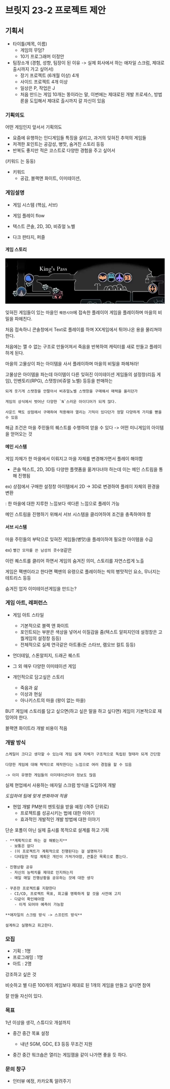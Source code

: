 # 브릿지 23-2 프로젝트 제안

## 기획서

- 타이틀(제목, 이름)
  - 게임의 무덤?
  - 10기 프로그래머 이정안
- 팀장소개 (경험, 성향, 팀장이 된 이유 -> 실제 회사에서 하는 애자일 스크럼, 제대로 출시까지 가고 싶어서)
  - 장기 프로젝트 (6개월 이상) 4개
  - 사이드 프로젝트 4개 이상
  - 일상은 P, 작업은 J
  - 처음 만드는 게임 10개는 똥이라는 말, 이번에는 제대로된 개발 프로세스, 방법론을 도입해서 제대로 출시까지 갈 자신이 있음

### 기획의도

어떤 게임인지 앞서서 기획의도

- 요즘에 유행하는 인디게임들 특징을 살리고, 과거의 잊혀진 추억의 게임들
- 저격한 포인트는 공감성, 병맛, 숨겨진 스토리 등등
- 반복도 좋지만 적은 코스트로 다양한 경험을 주고 싶어서
  
(키워드 는 둥둥)

- 키워드
  - 공감, 블랙앤 화이트, 이미테이션, 

### 게임설명

- 게임 시스템 (핵심, 서브)
- 게임 플레이 flow

- 텍스트 콘솔, 2D, 3D, 비쥬얼 노벨
- 다크 판타지, 퍼즐

#### 게임 스토리

![Alt text](image.png)

잊혀진 게임들이 있는 마을인 `퀘렌시아`에 접속한 플레이어 게임을 플레이하며 마을의 비밀을 파헤친다.

처음 접속하니 콘솔창에서 Text로 플레이를 하며 XX게임에서 튀어나온 용을 물리쳐야 한다.

처음에는 깰 수 없는 구조로 만들어져서 죽음을 반복하여 캐릭터를 새로 만들고 플레이하게 된다.

마을의 고물상이 파는 아이템을 사서 플레이하며 마을의 비밀을 파헤쳐라!

고물상은 아이템을 파는데 아이템이 다른 잊혀진 이미테이션 게임들의 설정창(리듬 게임), 인벤토리(RPG), 스탯창(비쥬얼 노벨) 등등을 판매하는 

```대본
되게 웃기게 스탯창을 안팔아서 비쥬얼노벨 스탯창을 구매해서 매력을 올리던가

게임의 상식에서 벗어난 다양한 `N`스러운 아이디어가 되게 많다.

사운드 팩도 상점에서 구매하여 적용해야 열리는 기믹이 있다던가 정말 다양하게 가지를 뻗을 수 있음
```

해금 조건은 마을 주민들의 퀘스트를 수행하여 얻을 수 있다 -> 어떤 미니게임의 아이템을 얻어오는 것

#### 메인 시스템

게임 자체가 한 마을에서 이뤄지고 마을 자체를 변경해가면서 플레이 해야함

- 콘솔 텍스트, 2D, 3D등 다양한 플랫폼을 옮겨다녀야 하는데 이는 메인 스트림을 통해 진행됨

ex) 상점에서 구매한 설정창 아이템에서 2D -> 3D로 변경하여 플레이 자체의 환경을 변환

: 한 마을에 대한 지루한 느낌보다 색다른 느낌으로 플레이 가능

메인 스트림을 진행하기 위해서 서브 시스템을 클리어하여 조건을 충족하여야 함

#### 서브 시스템

마을 주민들의 부탁으로 잊혀진 게임들(병맛)을 플레이하여 필요한 아이템을 수급

ex) `빨간 모자를 쓴 남성의 콧수염`같은

이런 퀘스트를 클리어 하면서 게임의 숨겨진 의미, 스토리를 자연스럽게 노출

게임은 팩맨이라고 한다면 팩맨의 유령으로 플레이하는 씩의 병맛적인 요소, 무너지는 테트리스 등등

숨겨진 업자 이미테이션게임을 만드는?

### 게임 아트, 레퍼런스

- 게임 아트 스타일
  - 기본적으로 블랙 앤 화이트
  - 포인트되는 부분은 색상을 넣어서 이질감을 줌(텍스트 알피지인데 설정창은 고퀄게임의 설정창 등등)
  - 전체적으로 실제 연극같은 아트풍(돈 스타브, 램오브 컬트 등등)
- 언더테일, 스톤알피지, 드래곤 퀘스트
- 그 외 매우 다양한 이미테이션 게임

- 개인적으로 담고싶은 스토리
  - 죽음과 삶
  - 이상과 현실
  - 아나키스트의 마을 (왕이 없는 마을)

BUT 게임에 스토리를 담고 싶으면(하고 싶은 말을 하고 싶다면) 게임이 기본적으로 재밌어야 한다.

블랙앤 화이트라 개발 비용이 적음

### 개발 방식

```대본
스케일이 크다고 생각할 수 있는데 게임 설계 자체가 구조적으로 독립된 형태라 되게 간단함

다양한 게임에 대해 찍먹으로 제작한다는 느낌으로 여러 경험을 할 수 있음

-> 이미 유명한 게임들의 이미테이션이라 정보도 많음
```

실제 현업에서 사용하는 애자일 스크럼 방식을 도입하여 개발

*도입하여 팀에 맞게 변화하여 적용*

- 현업 개발 PM분의 멘토링을 받을 예정 (격주 단위로)
  - 프로젝트를 성공시키는 법에 대한 이야기
  - 효과적인 개발적인 개발 방법에 대한 이야기

단순 포폴이 아닌 실제 출시를 목적으로 설계를 하고 기획

```대본
- **계획적으로 하는 걸 해봤는지**
  - 보통은 없다
  - (이 프로젝트가 계획적으로 진행된다는 걸 설명하기)
  - 디테일한 작업 계획은 개인이 가져가야함, 큰틀은 목록으로 뽑는다.

- 진행상황 공유
  - 자신의 능력치를 제대로 인지하는지
  - 매일 매일 진행상황을 공유하는 것에 대한 생각

- 꾸준한 프로젝트를 지향한다
  - CI/CD, 프로젝트 목표, 회고를 명확하게 할 것을 사전에 고지
  - 다같이 확인해야함
    - 이게 되어야 예측이 가능함

**애자일의 스크럼 방식 -> 스프린트 방식**

설계하고 실행하고 회고한다.
```

### 모집

- 기획 : 1명
- 프로그래밍 : 1명
- 아트 : 2명

강조하고 싶은 것

비슷하고 별 다른 100개의 게임보다 제대로 된 1개의 게임을 만들고 싶다면 참여

잘 만들 자신이 있다.

### 목표

1년 이상을 생각, 스튜디오 개설까지

- 중간 중간 목표 설정
  - 내년 SGM, GDC, E3 등등 무조건 지원

- 중간 중간 워크숍은 열리는 게임잼을 같이 나가면 좋을 듯 하다.

### 문의 창구

- 인터뷰 예정, 카카오톡 알려주기